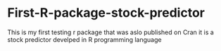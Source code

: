 # First-R-package-stock-predictor
This is my first testing r package that was aslo published on Cran
it is a stock predictor develped in R programming language

